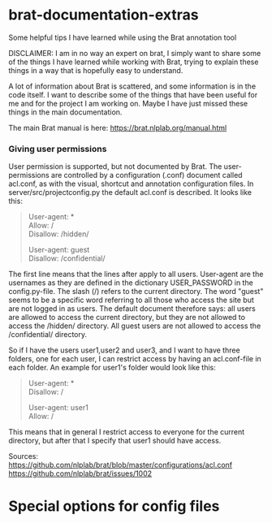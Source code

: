# brat-documentation-extras
Some helpful tips I have learned while using the Brat annotation tool

DISCLAIMER: I am in no way an expert on brat, I simply want to share some of the things I have learned while working with Brat, trying to explain these things in a way that is hopefully easy to understand.

A lot of information about Brat is scattered, and some information is in the code itself. I want to describe some of the things that have been useful for me and for the project I am working on. Maybe I have just missed these things in the main documentation.

The main Brat manual is here:
https://brat.nlplab.org/manual.html


### Giving user permissions
User permission is supported, but not documented by Brat. The user-permissions are controlled by a configuration (.conf)  document called acl.conf, as with the visual, shortcut and annotation configuration files. 
In server/src/projectconfig.py the default acl.conf is described. It looks like this:
> User-agent: *                                                                   
> Allow: /                                                                        
> Disallow: /hidden/                                                              
>                                                                                 
> User-agent: guest                                                               
> Disallow: /confidential/

The first line means that the lines after apply to all users. User-agent are the usernames as they are defined in the dictionary USER_PASSWORD in the config.py-file. The slash (\/) refers to the current directory. 
The word "guest" seems to be a specific word referring to all those who access the site but are not logged in as users.
The default document therefore says: all users are allowed to access the current directory, but they are not allowed to access the /hidden/ directory. All guest users are not allowed to access the /confidential/ directory.

So if I have the users user1,user2 and user3, and I want to have three folders, one for each user, I can restrict access by having an acl.conf-file in each folder. An example for user1's folder would look like this:

> User-agent: *  
> Disallow: /  
>  
> User-agent: user1  
> Allow: /  

This means that in general I restrict access to everyone for the current directory, but after that I specify that user1 should have access.




Sources:  
https://github.com/nlplab/brat/blob/master/configurations/acl.conf  
https://github.com/nlplab/brat/issues/1002  

# Special options for config files
